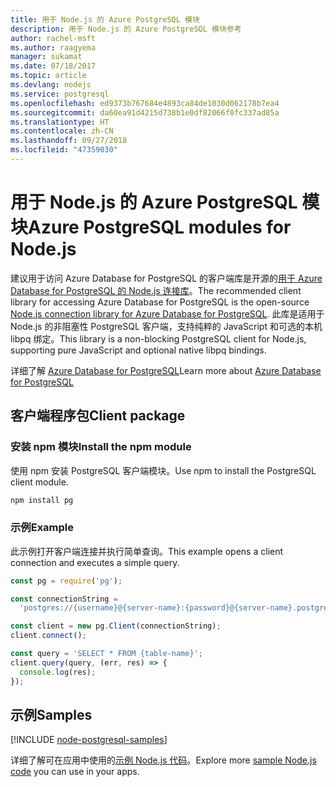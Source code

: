 ```yaml
---
title: 用于 Node.js 的 Azure PostgreSQL 模块
description: 用于 Node.js 的 Azure PostgreSQL 模块参考
author: rachel-msft
ms.author: raagyema
manager: sukamat
ms.date: 07/18/2017
ms.topic: article
ms.devlang: nodejs
ms.service: postgresql
ms.openlocfilehash: ed9373b767684e4893ca84de1030d062178b7ea4
ms.sourcegitcommit: da60ea91d4215d738b1e0df82066f0fc337ad85a
ms.translationtype: HT
ms.contentlocale: zh-CN
ms.lasthandoff: 09/27/2018
ms.locfileid: "47359030"
---
```

# <a name="azure-postgresql-modules-for-nodejs"></a><span data-ttu-id="15f87-103">用于 Node.js 的 Azure PostgreSQL 模块</span><span class="sxs-lookup"><span data-stu-id="15f87-103">Azure PostgreSQL modules for Node.js</span></span>

<span data-ttu-id="15f87-104">建议用于访问 Azure Database for PostgreSQL 的客户端库是开源的[用于 Azure Database for PostgreSQL 的 Node.js 连接库](https://www.npmjs.com/package/pg)。</span><span class="sxs-lookup"><span data-stu-id="15f87-104">The recommended client library for accessing Azure Database for PostgreSQL is the open-source [Node.js connection library for Azure Database for PostgreSQL](https://www.npmjs.com/package/pg).</span></span> <span data-ttu-id="15f87-105">此库是适用于 Node.js 的非阻塞性 PostgreSQL 客户端，支持纯粹的 JavaScript 和可选的本机 libpq 绑定。</span><span class="sxs-lookup"><span data-stu-id="15f87-105">This library is a non-blocking PostgreSQL client for Node.js, supporting pure JavaScript and optional native libpq bindings.</span></span>

<span data-ttu-id="15f87-106">详细了解 [Azure Database for PostgreSQL](https://docs.microsoft.com/azure/postgresql/)</span><span class="sxs-lookup"><span data-stu-id="15f87-106">Learn more about [Azure Database for PostgreSQL](https://docs.microsoft.com/azure/postgresql/)</span></span>

## <a name="client-package"></a><span data-ttu-id="15f87-107">客户端程序包</span><span class="sxs-lookup"><span data-stu-id="15f87-107">Client package</span></span>

### <a name="install-the-npm-module"></a><span data-ttu-id="15f87-108">安装 npm 模块</span><span class="sxs-lookup"><span data-stu-id="15f87-108">Install the npm module</span></span>

<span data-ttu-id="15f87-109">使用 npm 安装 PostgreSQL 客户端模块。</span><span class="sxs-lookup"><span data-stu-id="15f87-109">Use npm to install the PostgreSQL client module.</span></span>

```bash
npm install pg
```   

### <a name="example"></a><span data-ttu-id="15f87-110">示例</span><span class="sxs-lookup"><span data-stu-id="15f87-110">Example</span></span>

<span data-ttu-id="15f87-111">此示例打开客户端连接并执行简单查询。</span><span class="sxs-lookup"><span data-stu-id="15f87-111">This example opens a client connection and executes a simple query.</span></span>

```javascript
const pg = require('pg');

const connectionString =
  'postgres://{username}@{server-name}:{password}@{server-name}.postgres.database.azure.com:5432/{database-name}?ssl=true';

const client = new pg.Client(connectionString);
client.connect();

const query = 'SELECT * FROM {table-name}';
client.query(query, (err, res) => {
  console.log(res);
});
```

## <a name="samples"></a><span data-ttu-id="15f87-112">示例</span><span class="sxs-lookup"><span data-stu-id="15f87-112">Samples</span></span>

[!INCLUDE [node-postgresql-samples](../docs-ref-conceptual/includes/postgresql-samples.md)]

<span data-ttu-id="15f87-113">详细了解可在应用中使用的[示例 Node.js 代码](https://azure.microsoft.com/resources/samples/?platform=nodejs)。</span><span class="sxs-lookup"><span data-stu-id="15f87-113">Explore more [sample Node.js code](https://azure.microsoft.com/resources/samples/?platform=nodejs) you can use in your apps.</span></span>
